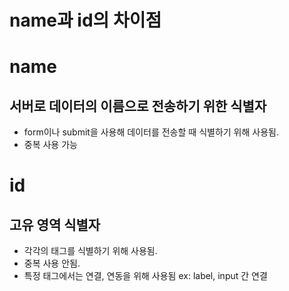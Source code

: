 # name과 id의 차이점

# name
## 서버로 데이터의 이름으로 전송하기 위한 식별자
* form이나 submit을 사용해 데이터를 전송할 때 식별하기 위해 사용됨. 
* 중복 사용 가능

# id
## 고유 영역 식별자
* 각각의 태그를 식별하기 위해 사용됨.
* 중복 사용 안됨.
* 특정 태그에서는 연결, 연동을 위해 사용됨 ex: label, input 간 연결
